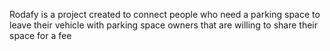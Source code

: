 Rodafy is a project created to connect people who need a parking space to leave their vehicle with parking space owners that are willing to share their space for a fee